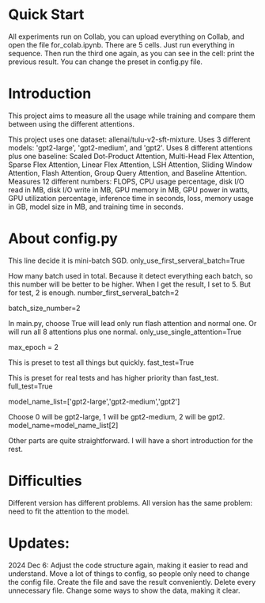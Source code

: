 # Quick Start
All experiments run on Collab, you can upload everything on Collab, and open the file for_colab.ipynb. There are 5 cells. Just run everything in sequence. Then run the third one again, as you can see in the cell: print the previous result. You can change the preset in config.py file.

# Introduction
This project aims to measure all the usage while training and compare them between using the different attentions. 

This project uses one dataset: allenai/tulu-v2-sft-mixture. Uses 3 different models: 'gpt2-large', 'gpt2-medium', and 'gpt2'. Uses 8 different attentions plus one baseline: Scaled Dot-Product Attention, Multi-Head Flex Attention, Sparse Flex Attention, Linear Flex Attention, LSH Attention, Sliding Window Attention, Flash Attention, Group Query Attention, and Baseline Attention. Measures 12 different numbers: FLOPS, CPU usage percentage, disk I/O read in MB, disk I/O write in MB, GPU memory in MB, GPU power in watts, GPU utilization percentage, inference time in seconds, loss, memory usage in GB, model size in MB, and training time in seconds.

# About config.py

This line decide it is mini-batch SGD. 
only_use_first_serveral_batch=True

How many batch used in total. Because it detect everything each batch, so this number will be better to be higher. When I get the result, I set to 5. But for test, 2 is enough.
number_first_serveral_batch=2

batch_size_number=2

In main.py, choose True will lead only run flash attention and normal one. Or will run all 8 attentions plus one normal.
only_use_single_attention=True

max_epoch = 2

This is preset to test all things but quickly.
fast_test=True

This is preset for real tests and has higher priority than fast_test.
full_test=True

model_name_list=['gpt2-large','gpt2-medium','gpt2']

Choose 0 will be gpt2-large, 1 will be gpt2-medium, 2 will be gpt2.
model_name=model_name_list[2]

Other parts are quite straightforward. I will have a short introduction for the rest.

# Difficulties

Different version has different problems. All version has the same problem: need to fit the attention to the model.

# Updates:
2024 Dec 6: 
Adjust the code structure again, making it easier to read and understand.
Move a lot of things to config, so people only need to change the config file.
Create the file and save the result conveniently. Delete every unnecessary file. 
Change some ways to show the data, making it clear.
